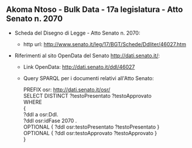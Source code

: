 ## Akoma Ntoso - Bulk Data - 17a legislatura - Atto Senato n. 2070 ##

* Scheda del Disegno di Legge - Atto Senato n. 2070:
	* http url: http://www.senato.it/leg/17/BGT/Schede/Ddliter/46027.htm

* Riferimenti al sito OpenData del Senato http://dati.senato.it/:
	* Link OpenData: http://dati.senato.it/ddl/46027
	* Query SPARQL per i documenti relativi all'Atto Senato:

        PREFIX osr: <http://dati.senato.it/osr/>  
		SELECT DISTINCT ?testoPresentato ?testoApprovato  
		WHERE  
		{  
		    ?ddl a osr:Ddl.  
		    ?ddl osr:idFase 2070 .  
		    OPTIONAL { ?ddl osr:testoPresentato ?testoPresentato }  
		    OPTIONAL { ?ddl osr:testoApprovato ?testoApprovato }  
		}
		